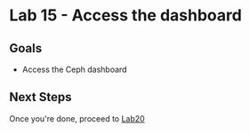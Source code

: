 # Lab 15 - Access the dashboard

## Goals

* Access the Ceph dashboard



## Next Steps

Once you're done, proceed to [Lab20](Lab20.md)
